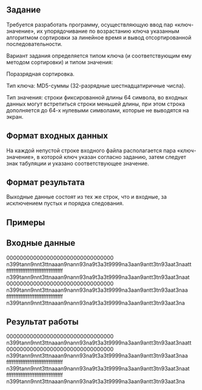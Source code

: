 ## Задание

Требуется разработать программу, осуществляющую ввод пар «ключ-значение», их упорядочивание по возрастанию ключа указанным алгоритмом сортировки за линейное время и вывод отсортированной последовательности.

Вариант задания определяется типом ключа (и соответствующим ему методом сортировки) и типом значения:

Поразрядная сортировка.

Тип ключа: MD5-суммы (32-разрядные шестнадцатиричные числа).

Тип значения: строки фиксированной длины 64 символа, во входных данных могут встретиться строки меньшей длины, при этом строка дополняется до 64-х нулевыми символами, которые не выводятся на экран.

## Формат входных данных
На каждой непустой строке входного файла располагается пара «ключ-значение», в которой ключ указан согласно заданию, затем следует знак табуляции и указано соответствующее значение.

## Формат результата
Выходные данные состоят из тех же строк, что и входные, за исключением пустых и порядка следования.

## Примеры
## Входные данные
00000000000000000000000000000000  n399tann9nnt3ttnaaan9nann93na9t3a3t9999na3aan9antt3tn93aat3naatt
ffffffffffffffffffffffffffffffff  n399tann9nnt3ttnaaan9nann93na9t3a3t9999na3aan9antt3tn93aat3naat
00000000000000000000000000000000  n399tann9nnt3ttnaaan9nann93na9t3a3t9999na3aan9antt3tn93aat3naa
ffffffffffffffffffffffffffffffff  n399tann9nnt3ttnaaan9nann93na9t3a3t9999na3aan9antt3tn93aat3na
## Результат работы
00000000000000000000000000000000 n399tann9nnt3ttnaaan9nann93na9t3a3t9999na3aan9antt3tn93aat3naatt
00000000000000000000000000000000  n399tann9nnt3ttnaaan9nann93na9t3a3t9999na3aan9antt3tn93aat3naa
ffffffffffffffffffffffffffffffff  n399tann9nnt3ttnaaan9nann93na9t3a3t9999na3aan9antt3tn93aat3naat
ffffffffffffffffffffffffffffffff  n399tann9nnt3ttnaaan9nann93na9t3a3t9999na3aan9antt3tn93aat3na
